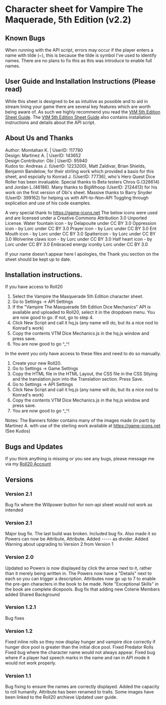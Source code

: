 # Character sheet for Vampire The Maquerade, 5th Edition (v2.2)

## Known Bugs

When running with the API script, errors may occur if the player enters a name with tilde (\~), this is because the tilde is symbol I've used to identify names. There are no plans to fix this as this was introduce to enable full names.

## User Guide and Installation Instructions (Please read)

While this sheet is designed to be as intuitive as possible and to aid in stream lining your game there are several key features which are worth being aware of. As such we highly recommend you read the [VtM 5th Edition Sheet Guide](https://wiki.roll20.net/Vampire_The_Masquerade_5th_edition#Welcome_to_The_World_of_Darkness). The [VtM 5th Edition Sheet Guide](https://wiki.roll20.net/Vampire_The_Masquerade_5th_edition#Welcome_to_The_World_of_Darkness) also contains installation instructions and details about the API script.

## About Us and Thanks

Author: Momtahan K. | UserID: 117780  
Design: Martinez A. | UserID: 143652  
Design Contributor: Obi | UserID: 95940  
Kudos to: Andreas J. (UserID: 1223200), Matt Zaldivar, Brian Shields, Benjamin Bandelow, for their stirling work which provided a basis for this sheet, and espcially to Konrad J. (UserID: 77736), who's Hero Quest Dice Roller has been invaluable. Special thanks to Beta testers Chros G.(326614) and Jordan L.(46186). Many thanks to BigWhoop (UserID: 2124413) for his work on the first version of Obi's sheet. Massive thanks to Barry Snyder (UserID: 399162) for helping us with API-to-Non-API Toggling through explication and use of his code examples.

A very special thank to https://game-icons.net The below icons were used and are licensed under a Creative Commons Attribution 3.0 Unported License. Water fountain icon - by Delapouite under CC BY 3.0 Oppression icon - by Lorc under CC BY 3.0 Prayer icon - by Lorc under CC BY 3.0 Ent Mouth icon - by Lorc under CC BY 3.0 Spattericon - by Lorc under CC BY 3.0 Wolverine claws icon - by Lorc under CC BY 3.0 Half heart icon - by Lorc under CC BY 3.0 Embraced energy iconby Lorc under CC BY 3.0

If your name doesn't appear here I apologies, the Thank you section on the sheet should be kept up to date.

## Installation instructions.
If you have access to Roll20
1. Select the Vampire the Masquerade 5th Edition character sheet.
2. Go to Settings -> API Settings
3. If the "Vampire The Masquerade 5th Edition Dice Mechanics" API is available and uploaded to Roll20, select it in the dropdown menu. You are now good to go. If not, go to step 4.
4. Click New Script and call it hq.js (any name will do, but its a nice nod to Konrad's work)
5. Copy the contents VTM Dice Mechanics.js in the hq.js window and press save.
7. You are now good to go ^_^!


In the event you only have access to these files and need to do so manually.  

1. Create your new Roll20.
2. Go to Settings -> Game Settings
3. Copy the HTML file in the HTML Layout, the CSS file in the CSS Stlying and the translation.json into the Translation section. Press Save.
4. Go to Settings -> API Settings
5. Click New Script and call it hq.js (any name will do, but its a nice nod to Konrad's work)
6. Copy the contents VTM Dice Mechanics.js in the hq.js window and press save.
7. You are now good to go ^_^!

Notes: 
The Banners folder contains many of the images made (in part) by Martinez A. with use of the sterling work available at https://game-icons.net  (See Kudos)

## Bugs and Updates

If you think anything is missing or you see any bugs, please message me via my [Roll20 Account](https://app.roll20.net/users/117780/)

## Versions

### Version 2.1
Bug fix where the Willpower button for non-api sheet would not work as intended

### Version 2.1
Major bug fix. The last build was broken. Included bug fix.
Also made it so Powers can now be Attribute, Attribute. Added ----- as divider.
Added Warning about upgrading to Version 2 from Version 1

### Version 2.0
Updated so Powers is now displayed by click the arrow next to it, rather than it merely being written in. The Powers now have a "Details" next to each so you can trigger a description.
Attributes now go up to 7 to enable the pre-gen characters in the book to be made. Note "Exceptional Skills" in the book are complete dicepools.
Bug fix that adding new Coterie Members added Shared Background

### Version 1.2.1
Bug fixes

### Version 1.2
Fixed inline rolls so they now display hunger and vampire dice correctly if hunger dice pool is greater than the initial dice pool.
Fixed Predator Rolls
Fixed bug where the character name would not always appear.
Fixed bug where if a player had speech marks in the name and ran in API mode it would not work properly.

### Version 1.1
Bug fixing to ensure the names are correctly displayed. 
Added the capacity to roll humanity.
Attribute has been renamed to traits.
Some images have been linked to the Roll20 archieve
Updated user guide.